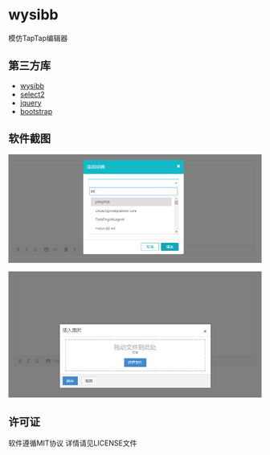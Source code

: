 # wysibb
模仿TapTap编辑器

## 第三方库
* [wysibb](https://github.com/wbb/WysiBB)
* [select2](https://github.com/select2/select2)
* [jquery](https://github.com/jquery/jquery)
* [bootstrap](https://github.com/twbs/bootstrap)

## 软件截图
![预览图1](https://github.com/delicacylee/wysibb/blob/master/screen1.jpg)

![预览图2](https://github.com/delicacylee/wysibb/blob/master/screen2.jpg)

## 许可证
软件遵循MIT协议 详情请见LICENSE文件